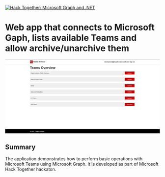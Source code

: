 [![Hack Together: Microsoft Graph and .NET](https://img.shields.io/badge/Microsoft%20-Hack--Together-orange?style=for-the-badge&logo=microsoft)](https://github.com/microsoft/hack-together)

# Web app that connects to Microsoft Gaph, lists available Teams and allow archive/unarchive them

![Teams archiver interface](/screenshot1.png)

## Summary

The application demonstrates how to perform basic operations with Microsoft Teams using Microsoft Graph. It is developed as part of Microsoft Hack Together hackaton.
